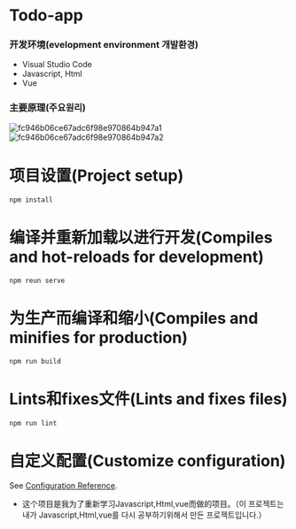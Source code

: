 # Todo-app

### 开发环境(evelopment environment 개발환경)
- Visual Studio Code
- Javascript, Html
- Vue

### 主要原理(주요원리)
![fc946b06ce67adc6f98e970864b947a1](https://user-images.githubusercontent.com/60682087/114948064-46c5ac00-9e89-11eb-8ec8-43d1b130a02d.jpg)
![fc946b06ce67adc6f98e970864b947a2](https://user-images.githubusercontent.com/60682087/114948086-51804100-9e89-11eb-99e6-2b3208a29c27.jpg)

# 项目设置(Project setup)

<pre><code>npm install</code></pre>

# 编译并重新加载以进行开发(Compiles and hot-reloads for development)

<pre><code>npm reun serve</code></pre>

# 为生产而编译和缩小(Compiles and minifies for production)

<pre><code>npm run build</code></pre>

# Lints和fixes文件(Lints and fixes files)

<pre><code>npm run lint</code></pre>

# 自定义配置(Customize configuration)

See [Configuration Reference](https://cli.vuejs.org/config/).

- 这个项目是我为了重新学习Javascript,Html,vue而做的项目。（이 프로젝트는 내가 Javascript,Html,vue를 다시 공부하기위해서 만든 프로젝트입니다.）
